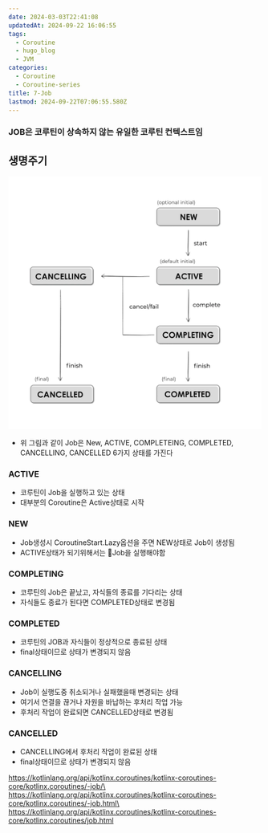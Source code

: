 ```yaml
---
date: 2024-03-03T22:41:08
updatedAt: 2024-09-22 16:06:55
tags:
  - Coroutine
  - hugo_blog
  - JVM
categories:
  - Coroutine
  - Coroutine-series
title: 7-Job
lastmod: 2024-09-22T07:06:55.580Z
---
```

### JOB은 코루틴이 상속하지 않는 유일한 코루틴 컨텍스트임

## 생명주기

![center|600](/image/real-resource-image/Pasted%20image%2020240207224956.png)

* 위 그림과 같이 Job은 New, ACTIVE, COMPLETEING, COMPLETED, CANCELLING, CANCELLED 6가지 상태를 가진다

### ACTIVE

* 코루틴이 Job을 실행하고 있는 상태
* 대부분의 Coroutine은 Active상태로 시작

### NEW

* Job생성시 CoroutineStart.Lazy옵션을 주면 NEW상태로 Job이 생성됨
* ACTIVE상태가 되기위해서는 Job을 실행해야함

### COMPLETING

* 코루틴의 Job은 끝났고, 자식들의 종료를 기다리는 상태
* 자식들도 종료가 된다면 COMPLETED상태로 변경됨

### COMPLETED

* 코루틴의 JOB과 자식들이 정상적으로 종료된 상태
* final상태이므로 상태가 변경되지 않음

### CANCELLING

* Job이 실행도중 취소되거나 실패했을때 변경되는 상태
* 여기서 연결을 끊거나 자원을 바납하는 후처리 작업 가능
* 후처리 작업이 완료되면 CANCELLED상태로 변경됨

### CANCELLED

* CANCELLING에서 후처리 작업이 완료된 상태
* final상태이므로 상태가 변경되지 않음

https://kotlinlang.org/api/kotlinx.coroutines/kotlinx-coroutines-core/kotlinx.coroutines/-job/\
https://kotlinlang.org/api/kotlinx.coroutines/kotlinx-coroutines-core/kotlinx.coroutines/-job.html\
https://kotlinlang.org/api/kotlinx.coroutines/kotlinx-coroutines-core/kotlinx.coroutines/job.html
